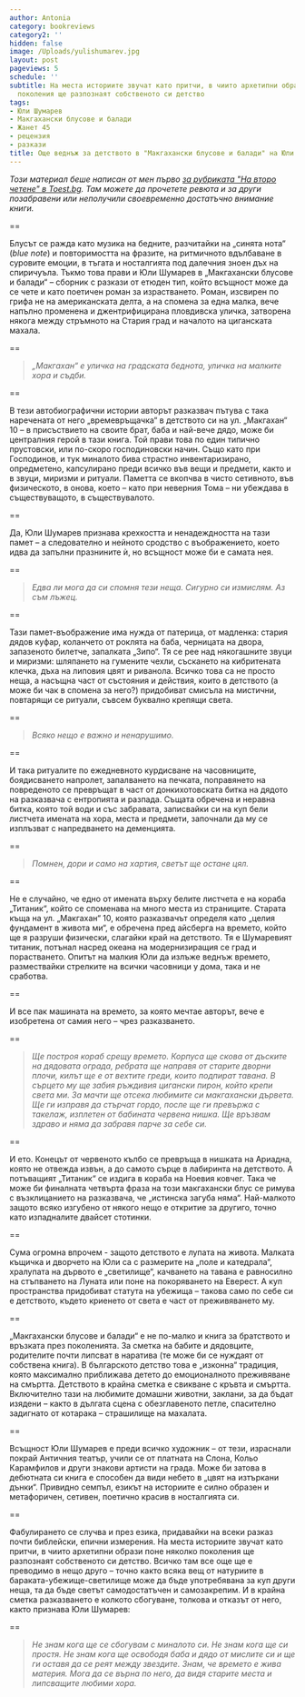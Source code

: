 ```yaml
---
author: Antonia
category: bookreviews
category2: ''
hidden: false
image: /Uploads/yulishumarev.jpg
layout: post
pageviews: 5
schedule: ''
subtitle: На места историите звучат като притчи, в чиито архетипни образи поне няколко
  поколения ще разпознаят собственото си детство
tags:
- Юли Шумарев
- Макгахански блусове и балади
- Жанет 45
- рецензия
- разкази
title: Още веднъж за детството в "Макгахански блусове и балади" на Юли Шумарев
---
```


*Този материал беше написан от мен първо [за рубриката "На второ четене" в Toest.bg](https://www.toest.bg/na-vtoro-chetene-makgahanski-blusove-i-baladi/). Там можете да прочетете ревюта и за други позабравени или неполучили своевременно достатъчно внимание книги.*

\==

Блусът се ражда като музика на бедните, разчитайки на „синята нота“ (*blue note*) и повторимостта на фразите, на ритмичното вдълбаване в суровите емоции, в тъгата и носталгията под далечния зноен дъх на спиричуъла. Тъкмо това прави и Юли Шумарев в „Макгахански блусове и балади“ – сборник с разкази от етюден тип, който всъщност може да се чете и като поетичен роман за израстването. Роман, изсвирен по грифа не на американската делта, а на спомена за една малка, вече напълно променена и джентрифицирана пловдивска уличка, затворена някога между стръмното на Стария град и началото на циганската махала.

\==

> *„Макгахан“ е уличка на градската беднота, уличка на малките хора и съдби.*

\==

В тези автобиографични истории авторът разказвач пътува с така наречената от него „времевръщачка“ в детството си на ул. „Макгахан“ 10 – в присъствието на своите брат, баба и най-вече дядо, може би централния герой в тази книга. Той прави това по един типично прустовски, или по-скоро господиновски начин. Също като при Господинов, и тук миналото бива страстно инвентаризирано, опредметено, капсулирано преди всичко във вещи и предмети, както и в звуци, миризми и ритуали. Паметта се вкопчва в чисто сетивното, във физическото, в онова, което – като при неверния Тома – ни убеждава в съществуващото, в съществувалото.

\==

Да, Юли Шумарев признава крехкостта и ненадеждността на тази памет – а следователно и нейното сродство с въображението, което идва да запълни празнините ѝ, но всъщност може би е самата нея.

\==

> *Едва ли мога да си спомня тези неща. Сигурно си измислям. Аз съм лъжец.*

\==

Тази памет-въображение има нужда от патерица, от мадленка: стария дядов куфар, коланчето от роклята на баба, черницата на двора, запазеното билетче, запалката „Зипо“. Тя се рее над някогашните звуци и миризми: шляпането на гумените чехли, съскането на кибритената клечка, дъха на липовия цвят и риванола. Всичко това са не просто неща, а насъщна част от състояния и действия, които в детството (а може би чак в спомена за него?) придобиват смисъла на мистични, повтарящи се ритуали, съвсем буквално крепящи света.

\==

> *Всяко нещо е важно и ненарушимо.*

\==

И така ритуалите по ежедневното курдисване на часовниците, боядисването напролет, запалването на печката, поправянето на повреденото се превръщат в част от донкихотовската битка на дядото на разказвача с ентропията и разпада. Същата обречена и неравна битка, която той води и със забравата, записвайки си на куп бели листчета имената на хора, места и предмети, започнали да му се изплъзват с напредването на деменцията.

\==

> *Помнен, дори и само на хартия, светът ще остане цял.*

\==

Не е случайно, че едно от имената върху белите листчета е на кораба „Титаник“, който се споменава на много места из страниците. Старата къща на ул. „Макгахан“ 10, която разказвачът определя като „целия фундамент в живота ми“, е обречена пред айсберга на времето, който ще я разруши физически, слагайки край на детството. Тя е Шумаревият титаник, потънал насред океана на модернизиращия се град и порастването. Опитът на малкия Юли да излъже веднъж времето, размествайки стрелките на всички часовници у дома, така и не сработва.

\==

И все пак машината на времето, за която мечтае авторът, вече е изобретена от самия него – чрез разказването.

\==

> *Ще построя кораб срещу времето. Корпуса ще скова от дъските на дядовата ограда, ребрата ще направя от старите дворни плочи, килът ще е от вехтите греди, които подпират тавана. В сърцето му ще забия ръждивия цигански пирон, който крепи света ми. За мачти ще отсека любимите си макгахански дървета. Ще ги изправя да стърчат гордо, после ще ги превържа с такелаж, изплетен от бабината червена нишка. Ще връзвам здраво и няма да забравя парче за себе си.*

\==

И ето. Конецът от червеното кълбо се превръща в нишката на Ариадна, която не отвежда извън, а до самото сърце в лабиринта на детството. А потъващият „Титаник“ се издига в кораба на Ноевия ковчег. Така че може би финалната четвърта фраза на този макгахански блус се римува с възклицанието на разказвача, че „истинска загуба няма“. Най-малкото защото всяко изгубено от някого нещо е откритие за другиго, точно като изпадналите двайсет стотинки. 

\==

Сума огромна впрочем - защото детството е лупата на живота. Малката къщичка и дворчето на Юли са с размерите на „поле и катедрала“, хралупата на дървото е „светилище“, качването на тавана е равносилно на стъпването на Луната или поне на покоряването на Еверест. А куп пространства придобиват статута на убежища – такова само по себе си е детството, където криенето от света е част от преживяването му.

\==

„Макгахански блусове и балади“ е не по-малко и книга за братството и връзката през поколенията. За сметка на бабите и дядовците, родителите почти липсват в наратива (те може би се нуждаят от собствена книга). В българското детство това е „изконна“ традиция, която максимално приближава детето до емоционалното преживяване на смъртта. Детството в крайна сметка е свикване с кръвта и смъртта. Включително тази на любимите домашни животни, заклани, за да бъдат изядени – както в дългата сцена с обезглавеното петле, спасително задигнато от котарака – страшилище на махалата.

\==

Всъщност Юли Шумарев е преди всичко художник – от тези, израснали покрай Античния театър, учили се от платната на Слона, Кольо Карамфилов и други знакови артисти на града. Може би затова в дебютната си книга е способен да види небето в „цвят на изтъркани дънки“. Привидно семпъл, езикът на историите е силно образен и метафоричен, сетивен, поетично красив в носталгията си.

\==

Фабулирането се случва и през езика, придавайки на всеки разказ почти библейски, епични измерения. На места историите звучат като притчи, в чиито архетипни образи поне няколко поколения ще разпознаят собственото си детство. Всичко там все още ще е преводимо в нещо друго – точно както всяка вещ от натуриите в бараката-убежище-светилище може да бъде употребявана за куп други неща, та да бъде светът самодостатъчен и самозакрепим. И в крайна сметка разказването е колкото сбогуване, толкова и отказът от него, както признава Юли Шумарев:

\==

> *Не знам кога ще се сбогувам с миналото си. Не знам кога ще си простя. Не знам кога ще освободя баба и дядо от мислите си и ще ги оставя да се реят между звездите. Знам, че времето е жива материя. Мога да се върна по него, да видя старите места и липсващите любими хора.*